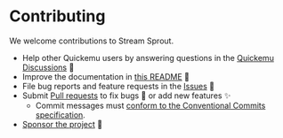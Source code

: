 # Contributing

We welcome contributions to Stream Sprout.

- Help other Quickemu users by answering questions in the [Quickemu Discussions](https://github.com/quickemu-project/quickemu/discussions) 🛟
- Improve the documentation in [this README](https://github.com/wimpys-world/stream-sprout/edit/master/README.md) 📖
- File bug reports and feature requests in the [Issues](https://github.com/wimpys-world/stream-sprout/issues) 📁
- Submit [Pull requests](https://github.com/wimpys-world/stream-sprout/pulls) to fix bugs 🐞 or add new features ✨
  - Commit messages must [conform to the Conventional Commits specification](https://www.conventionalcommits.org/).
- [Sponsor the project](https://github.com/sponsors/flexiondotorg) 💖
